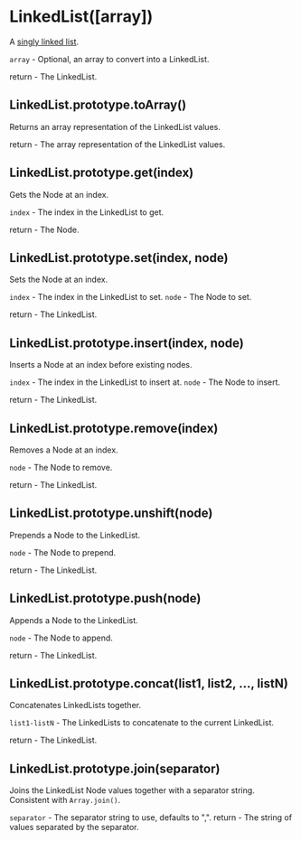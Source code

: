 # LinkedList([array]) #

A [singly linked list](http://en.wikipedia.org/wiki/Linked_list#Singly_linked_list).

`array` - Optional, an array to convert into a LinkedList.

return - The LinkedList.

## LinkedList.prototype.toArray() ##

Returns an array representation of the LinkedList values.

return - The array representation of the LinkedList values.

## LinkedList.prototype.get(index) ##

Gets the Node at an index.

`index` - The index in the LinkedList to get.

return - The Node.

## LinkedList.prototype.set(index, node) ##

Sets the Node at an index.

`index` - The index in the LinkedList to set.
`node` - The Node to set.

return - The LinkedList.

## LinkedList.prototype.insert(index, node) ##

Inserts a Node at an index before existing nodes.

`index` - The index in the LinkedList to insert at.
`node` - The Node to insert.

return - The LinkedList.

## LinkedList.prototype.remove(index) ##

Removes a Node at an index.

`node` - The Node to remove.

return - The LinkedList.

## LinkedList.prototype.unshift(node) ##

Prepends a Node to the LinkedList.

`node` -  The Node to prepend.

return - The LinkedList.

## LinkedList.prototype.push(node) ##

Appends a Node to the LinkedList.

`node` - The Node to append.

return - The LinkedList.

## LinkedList.prototype.concat(list1, list2, ..., listN) ##

Concatenates LinkedLists together.

`list1-listN` - The LinkedLists to concatenate to the current LinkedList.

return - The LinkedList.

## LinkedList.prototype.join(separator) ##

Joins the LinkedList Node values together with a separator string. Consistent with `Array.join()`.

`separator` - The separator string to use, defaults to ",".
return - The string of values separated by the separator.
